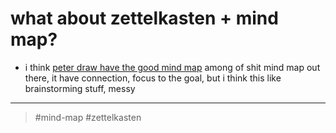 # what about zettelkasten + mind map?

- i think [peter draw have the good mind map](20211113231041.md) among of shit mind map out there, it have connection, focus to the goal, but i think this like brainstorming stuff, messy

---

> #mind-map #zettelkasten
